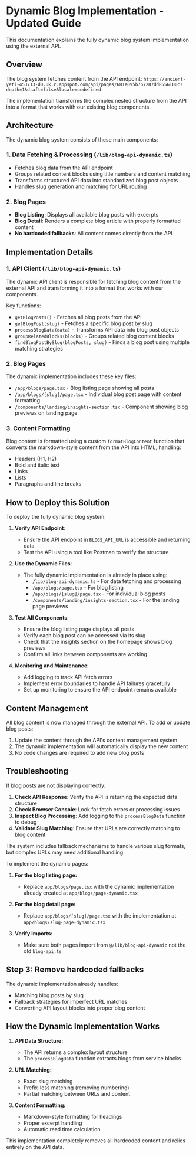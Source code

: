# Dynamic Blog Implementation - Updated Guide

This documentation explains the fully dynamic blog system implementation using the external API.

## Overview

The blog system fetches content from the API endpoint:
`https://ancient-yeti-453713-d0.uk.r.appspot.com/api/pages/681e095b767287dd8556100c?depth=1&draft=false&locale=undefined`

The implementation transforms the complex nested structure from the API into a format that works with our existing blog components.

## Architecture

The dynamic blog system consists of these main components:

### 1. Data Fetching & Processing (`/lib/blog-api-dynamic.ts`)

- Fetches blog data from the API endpoint
- Groups related content blocks using title numbers and content matching
- Transforms structured API data into standardized blog post objects
- Handles slug generation and matching for URL routing

### 2. Blog Pages

- **Blog Listing**: Displays all available blog posts with excerpts
- **Blog Detail**: Renders a complete blog article with properly formatted content
- **No hardcoded fallbacks**: All content comes directly from the API

## Implementation Details

### 1. API Client (`/lib/blog-api-dynamic.ts`)

The dynamic API client is responsible for fetching blog content from the external API and transforming it into a format that works with our components.

Key functions:

- `getBlogPosts()` - Fetches all blog posts from the API
- `getBlogPost(slug)` - Fetches a specific blog post by slug
- `processBlogData(data)` - Transforms API data into blog post objects
- `groupRelatedBlocks(blocks)` - Groups related blog content blocks
- `findBlogPostBySlug(blogPosts, slug)` - Finds a blog post using multiple matching strategies

### 2. Blog Pages

The dynamic implementation includes these key files:

- `/app/blogs/page.tsx` - Blog listing page showing all posts
- `/app/blogs/[slug]/page.tsx` - Individual blog post page with content formatting
- `/components/landing/insights-section.tsx` - Component showing blog previews on landing page

### 3. Content Formatting

Blog content is formatted using a custom `formatBlogContent` function that converts the markdown-style content from the API into HTML, handling:

- Headers (H1, H2)
- Bold and italic text
- Links
- Lists
- Paragraphs and line breaks

## How to Deploy this Solution

To deploy the fully dynamic blog system:

1. **Verify API Endpoint**:

   - Ensure the API endpoint in `BLOGS_API_URL` is accessible and returning data
   - Test the API using a tool like Postman to verify the structure

2. **Use the Dynamic Files**:

   - The fully dynamic implementation is already in place using:
     - `/lib/blog-api-dynamic.ts` - For data fetching and processing
     - `/app/blogs/page.tsx` - For blog listing
     - `/app/blogs/[slug]/page.tsx` - For individual blog posts
     - `/components/landing/insights-section.tsx` - For the landing page previews

3. **Test All Components**:

   - Ensure the blog listing page displays all posts
   - Verify each blog post can be accessed via its slug
   - Check that the insights section on the homepage shows blog previews
   - Confirm all links between components are working

4. **Monitoring and Maintenance**:
   - Add logging to track API fetch errors
   - Implement error boundaries to handle API failures gracefully
   - Set up monitoring to ensure the API endpoint remains available

## Content Management

All blog content is now managed through the external API. To add or update blog posts:

1. Update the content through the API's content management system
2. The dynamic implementation will automatically display the new content
3. No code changes are required to add new blog posts

## Troubleshooting

If blog posts are not displaying correctly:

1. **Check API Response**: Verify the API is returning the expected data structure
2. **Check Browser Console**: Look for fetch errors or processing issues
3. **Inspect Blog Processing**: Add logging to the `processBlogData` function to debug
4. **Validate Slug Matching**: Ensure that URLs are correctly matching to blog content

The system includes fallback mechanisms to handle various slug formats, but complex URLs may need additional handling.

To implement the dynamic pages:

1. **For the blog listing page:**

   - Replace `app/blogs/page.tsx` with the dynamic implementation already created at `app/blogs/page-dynamic.tsx`

2. **For the blog detail page:**

   - Replace `app/blogs/[slug]/page.tsx` with the implementation at `app/blogs/slug-page-dynamic.tsx`

3. **Verify imports:**
   - Make sure both pages import from `@/lib/blog-api-dynamic` not the old `blog-api.ts`

## Step 3: Remove hardcoded fallbacks

The dynamic implementation already handles:

- Matching blog posts by slug
- Fallback strategies for imperfect URL matches
- Converting API layout blocks into proper blog content

## How the Dynamic Implementation Works

1. **API Data Structure:**

   - The API returns a complex layout structure
   - The `processBlogData` function extracts blogs from service blocks

2. **URL Matching:**

   - Exact slug matching
   - Prefix-less matching (removing numbering)
   - Partial matching between URLs and content

3. **Content Formatting:**
   - Markdown-style formatting for headings
   - Proper excerpt handling
   - Automatic read time calculation

This implementation completely removes all hardcoded content and relies entirely on the API data.
